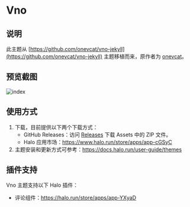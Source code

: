 # Vno

## 说明

此主题从 [https://github.com/onevcat/vno-jekyll](https://github.com/onevcat/vno-jekyll) 主题移植而来，原作者为 [onevcat](https://github.com/onevcat)。

## 预览截图

![index](https://i.loli.net/2019/05/29/5ced7020030d568260.png)

## 使用方式

1. 下载，目前提供以下两个下载方式：
    - GitHub Releases：访问 [Releases](https://github.com/halo-dev/halo-theme-vno/releases) 下载 Assets 中的 ZIP 文件。
    - Halo 应用市场：<https://www.halo.run/store/apps/app-cGSyC>
2. 主题安装和更新方式可参考：<https://docs.halo.run/user-guide/themes>

## 插件支持

Vno 主题支持以下 Halo 插件：

- 评论组件：<https://halo.run/store/apps/app-YXyaD>
